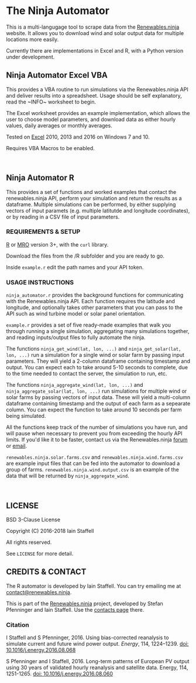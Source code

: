 # The Ninja Automator

This is a multi-langugage tool to scrape data from the [Renewables.ninja](https://www.renewables.ninja/) website.  It allows you to download wind and solar output data for multiple locations more easily.  

Currently there are implementations in Excel and R, with a Python version under development.


## Ninja Automator Excel VBA

This provides a VBA routine to run simulations via the Renewables.ninja API and deliver results into a spreadsheet.  Usage should be self explanatory, read the ~INFO~ worksheet to begin.

The Excel worksheet provides an example implementation, which allows the user to choose model parameters, and download data as either hourly values, daily averages or monthly averages.

Tested on [Excel](https://products.office.com/en-gb/excel) 2010, 2013 and 2016 on Windows 7 and 10. 

Requires VBA Macros to be enabled.

<br>


## Ninja Automator R

This provides a set of functions and worked examples that contact the renewables.ninja API, perform your simulation and return the results as a dataframe.  Multiple simulations can be performed, by either supplying vectors of input paramets (e.g. multiple latitutde and longitude coordinates), or by reading in a CSV file of input parameters.


### REQUIREMENTS & SETUP

[R](https://www.r-project.org/) or [MRO](https://mran.revolutionanalytics.com/open/) version 3+, with the `curl` library.

Download the files from the /R subfolder and you are ready to go.

Inside `example.r` edit the path names and your API token.


### USAGE INSTRUCTIONS

`ninja_automator.r` provides the background functions for communicating with the Renewables.ninja API.   Each function requires the latitude and longitude, and optionally takes other parameters that you can pass to the API such as wind turbine model or solar panel orientation.

`example.r` provides a set of five ready-made examples that walk you through running a single simulation, aggregating many simulations together, and reading inputs/output files to fully automate the ninja.

The functions `ninja_get_wind(lat, lon, ...)` and `ninja_get_solar(lat, lon, ...)` run a simulation for a single wind or solar farm by passing input parameters.  They will yield a 2-column dataframe containing timestamp and output.  You can expect each to take around 5-10 seconds to complete, due to the time needed to contact the server, the simulation to run, etc.

The functions `ninja_aggregate_wind(lat, lon, ...)` and `ninja_aggregate_solar(lat, lon, ...)` run simulations for multiple wind or solar farms by passing vectors of input data.  These will yield a multi-column dataframe containing timestamp and the output of each farm as a sepearate column.  You can expect the function to take around 10 seconds per farm being simulated.  

All the functions keep track of the number of simulations you have run, and will pause when necessary to prevent you from exceeding the hourly API limits.  If you'd like it to be faster, contact us via the Renewables.ninja [forum](https://community.renewables.ninja/) or [email](https://www.renewables.ninja/about).

`renewables.ninja.solar.farms.csv` and `renewables.ninja.wind.farms.csv` are example input files that can be fed into the automator to download a group of farms.  `renewables.ninja.wind.output.csv` is an example of the data that will be returned by `ninja_aggregate_wind`.

<br>


## LICENSE
BSD 3-Clause License

Copyright (C) 2016-2018 Iain Staffell

All rights reserved.

See `LICENSE` for more detail.



## CREDITS & CONTACT

The R automator is developed by Iain Staffell.  You can try emailing me at contact@renewables.ninja. 

This is part of the [Renewables.ninja](https://renewables.ninja) project, developed by Stefan Pfenninger and Iain Staffell.  Use the [contacts page](https://www.renewables.ninja/about) there.


### Citation

I Staffell and S Pfenninger, 2016.  Using bias-corrected reanalysis to simulate current and future wind power output.  *Energy*, 114, 1224–1239. [doi: 10.1016/j.energy.2016.08.068](https://dx.doi.org/10.1016/j.energy.2016.08.068)

S Pfenninger and I Staffell, 2016. Long-term patterns of European PV output using 30 years of validated hourly reanalysis and satellite data. Energy, 114, 1251-1265.  [doi: 10.1016/j.energy.2016.08.060](https://dx.doi.org/10.1016/j.energy.2016.08.060)
